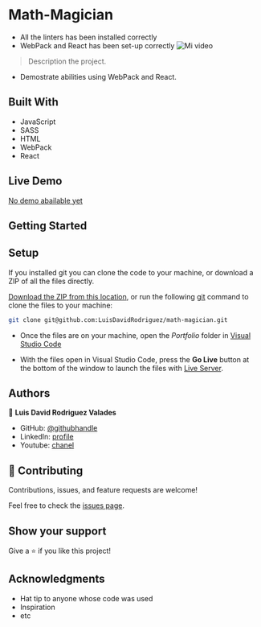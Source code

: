 # Math-Magician


- All the linters has been installed correctly
- WebPack and React has been set-up correctly
![Mi video](https://user-images.githubusercontent.com/105079888/188669578-0538c98c-735f-4227-b4d8-811410c9dab7.gif)

> Description the project.
- Demostrate abilities using WebPack and React.



## Built With

- JavaScript
- SASS
- HTML
- WebPack
- React

## Live Demo
[No demo abailable yet]()


## Getting Started

## Setup
If you installed git you can clone the code to your machine, or download a ZIP of all the files directly.

[Download the ZIP from this location](https://github.com/LuisDavidRodriguez/math-magician/archive/refs/heads/development.zip), or run the following [git](https://git-scm.com/downloads)
 command to clone the files to your machine:

```bash
git clone git@github.com:LuisDavidRodriguez/math-magician.git
```
- Once the files are on your machine, open the _Portfolio_ folder in [Visual Studio Code](https://code.visualstudio.com/)

- With the files open in Visual Studio Code, press the **Go Live** button at the bottom of the window to launch the files with [Live Server](https://marketplace.visualstudio.com/items?itemName=ritwickdey.LiveServer).




## Authors

👤 **Luis David Rodriguez Valades**

- GitHub: [@githubhandle](https://github.com/LuisDavidRodriguez)
- LinkedIn: [profile](https://www.linkedin.com/in/luis-david-rodriguez-valades-24a0a8239)
- Youtube: [chanel](https://www.youtube.com/channel/UChuA4SgdDYk2DHStsy7HEgQ)




## 🤝 Contributing

Contributions, issues, and feature requests are welcome!

Feel free to check the [issues page](../../issues/).

## Show your support

Give a ⭐️ if you like this project!

## Acknowledgments

- Hat tip to anyone whose code was used
- Inspiration
- etc

